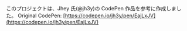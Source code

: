 このプロジェクトは、Jhey 氏(@jh3y)の CodePen 作品を参考に作成しました。
Original CodePen: [https://codepen.io/jh3y/pen/EajLxJV](https://codepen.io/jh3y/pen/EajLxJV)
